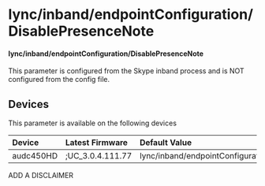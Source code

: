 ﻿---
description: lync/inband/endpointConfiguration/DisablePresenceNote
search:
    keywords: ['lync','inband','endpointConfiguration','DisablePresenceNote']
---

# lync/inband/endpointConfiguration/DisablePresenceNote

#### lync/inband/endpointConfiguration/DisablePresenceNote

This parameter is configured from the Skype inband process and is NOT configured from the config file.



## Devices
This parameter is available on the following devices

| Device | Latest Firmware | Default Value |
|:---|:---|:---|
| audc450HD | ;UC_3.0.4.111.77 | lync/inband/endpointConfiguration/DisablePresenceNote=0 

ADD A DISCLAIMER
